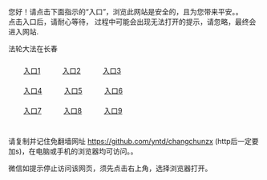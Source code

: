 您好！请点击下面指示的“入口”，浏览此网站是安全的，且为您带来平安。。 <br/>
点击入口后，请耐心等待， 过程中可能会出现无法打开的提示，请忽略，最终会进入网站. </br>

法轮大法在长春<br/>
<div style="padding:10px"><a style="margin:20px" target="_blank" href="https://d3t91dcfgbz3fk.cloudfront.net/2Qpsp?xrpzrsn" id="ccLink1" rel="nofollow">入口1</a> <a target="_blank" style="margin:20px" href="https://d1zxvgzlg4804e.cloudfront.net/2Qpsp?tpjbt" id="ccLink2" rel="nofollow">入口2</a> <a style="margin:20px" target="_blank" href="https://d2ixzb1l0grswb.cloudfront.net/2Qpsp?rudmu" id="ccLink3" rel="nofollow">入口3</a></div>

<div style="padding:10px" ><a style="margin:20px" target="_blank" href="https://d3t91dcfgbz3fk.cloudfront.net/2Qpsp?xrpzrsn" id="ccLink4" rel="nofollow">入口4</a> <a style="margin:20px" href="https://d1zxvgzlg4804e.cloudfront.net/2Qpsp?tpjbt" target="_blank" id="ccLink5" rel="nofollow">入口5</a> <a style="margin:20px" href="https://d2ixzb1l0grswb.cloudfront.net/2Qpsp?rudmu" target="_blank" id="ccLink6" rel="nofollow">入口6</a></div>

<div style="padding:10px"><a style="margin:20px" target="_blank" href="https://d3t91dcfgbz3fk.cloudfront.net/2Qpsp?xrpzrsn" id="ccLink7" rel="nofollow">入口7</a> <a style="margin:20px" href="https://d1zxvgzlg4804e.cloudfront.net/2Qpsp?tpjbt" target="_blank" id="ccLink8" rel="nofollow">入口8</a> <a style="margin:20px" target="_blank" href="https://d2ixzb1l0grswb.cloudfront.net/2Qpsp?rudmu" id="ccLink9" rel="nofollow">入口9</a></div>

<br/>



请复制并记住免翻墙网址 https://github.com/yntd/changchunzx (http后一定要加s)，在电脑或手机的浏览器均可访问。。<br/>

微信如提示停止访问该网页，须先点击右上角，选择浏览器打开。
